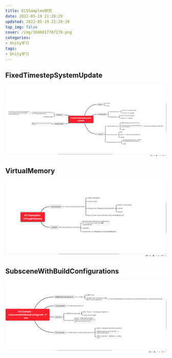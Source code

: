 ```yaml
---
title: ECSSamples研究
date: 2022-05-19 21:28:29
updated: 2022-05-19 21:28:29
top_img: false
cover: /img/1606017767279.png
categories:
- Unity学习
tags: 
- Unity学习
---
```


## FixedTimestepSystemUpdate 

![FixedTimestepSystemUpdate结构分析](/img/1606017767279.png)


## VirtualMemory

![VirtualMemory结构分析](/img/1606017719921.png)



## SubsceneWithBuildConfigurations
![SubsceneWithBuildConfigurations结构分析](img/1606017848540.png)